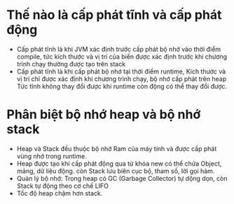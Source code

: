 # Thế nào là cấp phát tĩnh và cấp phát động
- Cấp phát tĩnh là khi JVM xác định trước cấp phát bộ nhớ vào thời điểm compile, tức kích thước và vị trí của biến được xác định trước khi chương trình chạy thường được tạo trên stack
- Cấp phát tĩnh là khi cấp phát bộ nhớ tại thời điểm runtime, Kích thước và vị trí chỉ được xác định khi chương trình chạy, bộ nhớ cấp phát trên heap
Tức tĩnh không thay đổi được khi runtime còn động có thể thay đổi được.

# Phân biệt bộ nhớ heap và bộ nhớ stack
- Heap và Stack đều thuộc bộ nhớ Ram của máy tính và được cấp phát vùng nhớ trong runtime.
- Heap được tạo khi cấp phát động qua từ khóa new có thể chứa Object, mảng, dữ liệu động. còn Stack lưu biên cục bộ, tham số, lời gọi hàm.
- Quản lý bộ nhớ: Trong heap có GC (Garbage Collector) tự dộng dọn, còn Stack tự động theo cơ chế LIFO
- Tốc độ heap chậm hơn stack.


